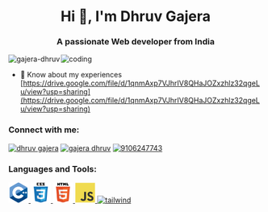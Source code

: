 <h1 align="center">Hi 👋, I'm Dhruv Gajera</h1>
<h3 align="center">A passionate Web developer from India</h3>
<!-- <img align="right" alt="coding" width="400" src="https://camo.githubusercontent.com/270fbdd3c7a12db950baec2e40025781f04ae6cdb389f741804a5dfa4b9a4635/68747470733a2f2f7265732e636c6f7564696e6172792e636f6d2f646a6c7663326631722f696d6167652f75706c6f61642f76313731363236333439392f6b7661636438786b6f7078677a7a6b62776164352e676966">
 -->
<img align="right" alt="coding" width="400" src="https://raw.githubusercontent.com/sanjay-kv/sanjay-kv/main/Assets/illustration.png">

<p align="left"> <img src="https://komarev.com/ghpvc/?username=gajera-dhruv&label=Profile%20views&color=0e75b6&style=flat" alt="gajera-dhruv" /> </p>

- 📄 Know about my experiences [https://drive.google.com/file/d/1qnmAxp7VJhrIV8QHaJOZxzhlz32qgeLu/view?usp=sharing](https://drive.google.com/file/d/1qnmAxp7VJhrIV8QHaJOZxzhlz32qgeLu/view?usp=sharing)

<h3 align="left">Connect with me:</h3>
<p align="left">
<a href="https://linkedin.com/in/dhruv gajera" target="blank"><img align="center" src="https://raw.githubusercontent.com/rahuldkjain/github-profile-readme-generator/master/src/images/icons/Social/linked-in-alt.svg" alt="dhruv gajera" height="30" width="40" /></a>
<a href="https://www.codechef.com/users/gajera dhruv" target="blank"><img align="center" src="https://cdn.jsdelivr.net/npm/simple-icons@3.1.0/icons/codechef.svg" alt="gajera dhruv" height="30" width="40" /></a>
<a href="https://www.leetcode.com/9106247743" target="blank"><img align="center" src="https://raw.githubusercontent.com/rahuldkjain/github-profile-readme-generator/master/src/images/icons/Social/leet-code.svg" alt="9106247743" height="30" width="40" /></a>
</p>

<h3 align="left">Languages and Tools:</h3>
<p align="left"> <a href="https://www.w3schools.com/cpp/" target="_blank" rel="noreferrer"> <img src="https://raw.githubusercontent.com/devicons/devicon/master/icons/cplusplus/cplusplus-original.svg" alt="cplusplus" width="40" height="40"/> </a> <a href="https://www.w3schools.com/css/" target="_blank" rel="noreferrer"> <img src="https://raw.githubusercontent.com/devicons/devicon/master/icons/css3/css3-original-wordmark.svg" alt="css3" width="40" height="40"/> </a> <a href="https://www.w3.org/html/" target="_blank" rel="noreferrer"> <img src="https://raw.githubusercontent.com/devicons/devicon/master/icons/html5/html5-original-wordmark.svg" alt="html5" width="40" height="40"/> </a> <a href="https://developer.mozilla.org/en-US/docs/Web/JavaScript" target="_blank" rel="noreferrer"> <img src="https://raw.githubusercontent.com/devicons/devicon/master/icons/javascript/javascript-original.svg" alt="javascript" width="40" height="40"/> </a> <a href="https://tailwindcss.com/" target="_blank" rel="noreferrer"> <img src="https://www.vectorlogo.zone/logos/tailwindcss/tailwindcss-icon.svg" alt="tailwind" width="40" height="40"/> </a> </p>

